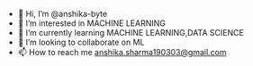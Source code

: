 - 👋 Hi, I’m @anshika-byte
- 👀 I’m interested in MACHINE LEARNING
- 🌱 I’m currently learning MACHINE LEARNING,DATA SCIENCE
- 💞️ I’m looking to collaborate on ML
- 📫 How to reach me anshika.sharma190303@gmail.com

<!---
anshika-byte/anshika-byte is a ✨ special ✨ repository because its `README.md` (this file) appears on your GitHub profile.
You can click the Preview link to take a look at your changes.
--->
